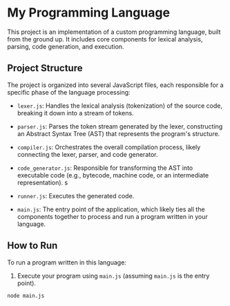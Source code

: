 # My Programming Language

This project is an implementation of a custom programming language, built from the ground up. It includes core components for lexical analysis, parsing, code generation, and execution.

## Project Structure

The project is organized into several JavaScript files, each responsible for a specific phase of the language processing:

- `lexer.js`: Handles the lexical analysis (tokenization) of the source code, breaking it down into a stream of tokens.

- `parser.js`: Parses the token stream generated by the lexer, constructing an Abstract Syntax Tree (AST) that represents the program's structure.

- `compiler.js`: Orchestrates the overall compilation process, likely connecting the lexer, parser, and code generator.

- `code_generator.js`: Responsible for transforming the AST into executable code (e.g., bytecode, machine code, or an intermediate representation).
s
- `runner.js`: Executes the generated code.

- `main.js`: The entry point of the application, which likely ties all the components together to process and run a program written in your language.

## How to Run

To run a program written in this language:

1. Execute your program using `main.js` (assuming `main.js` is the entry point).

```
node main.js
```
